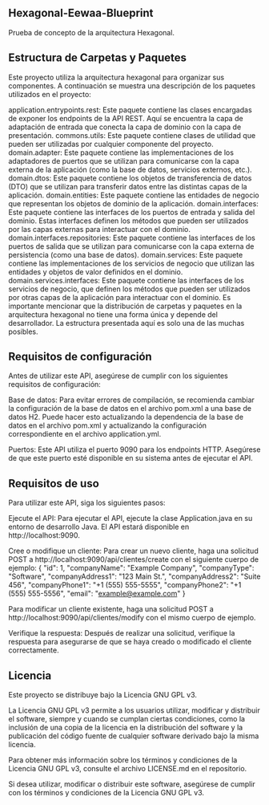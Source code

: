 ## Hexagonal-Eewaa-Blueprint
Prueba de concepto de la arquitectura Hexagonal.

## Estructura de Carpetas y Paquetes
Este proyecto utiliza la arquitectura hexagonal para organizar sus componentes. A continuación se muestra una descripción de los paquetes utilizados en el proyecto:

application.entrypoints.rest: Este paquete contiene las clases encargadas de exponer los endpoints de la API REST. Aquí se encuentra la capa de adaptación de entrada que conecta la capa de dominio con la capa de presentación.
commons.utils: Este paquete contiene clases de utilidad que pueden ser utilizadas por cualquier componente del proyecto.
domain.adapter: Este paquete contiene las implementaciones de los adaptadores de puertos que se utilizan para comunicarse con la capa externa de la aplicación (como la base de datos, servicios externos, etc.).
domain.dtos: Este paquete contiene los objetos de transferencia de datos (DTO) que se utilizan para transferir datos entre las distintas capas de la aplicación.
domain.entities: Este paquete contiene las entidades de negocio que representan los objetos de dominio de la aplicación.
domain.interfaces: Este paquete contiene las interfaces de los puertos de entrada y salida del dominio. Estas interfaces definen los métodos que pueden ser utilizados por las capas externas para interactuar con el dominio.
domain.interfaces.repositories: Este paquete contiene las interfaces de los puertos de salida que se utilizan para comunicarse con la capa externa de persistencia (como una base de datos).
domain.services: Este paquete contiene las implementaciones de los servicios de negocio que utilizan las entidades y objetos de valor definidos en el dominio.
domain.services.interfaces: Este paquete contiene las interfaces de los servicios de negocio, que definen los métodos que pueden ser utilizados por otras capas de la aplicación para interactuar con el dominio.
Es importante mencionar que la distribución de carpetas y paquetes en la arquitectura hexagonal no tiene una forma única y depende del desarrollador. La estructura presentada aquí es solo una de las muchas posibles.

## Requisitos de configuración
Antes de utilizar este API, asegúrese de cumplir con los siguientes requisitos de configuración:

Base de datos: Para evitar errores de compilación, se recomienda cambiar la configuración de la base de datos en el archivo pom.xml a una base de datos H2. Puede hacer esto actualizando la dependencia de la base de datos en el archivo pom.xml y actualizando la configuración correspondiente en el archivo application.yml.

Puertos: Este API utiliza el puerto 9090 para los endpoints HTTP. Asegúrese de que este puerto esté disponible en su sistema antes de ejecutar el API.

## Requisitos de uso
Para utilizar este API, siga los siguientes pasos:

Ejecute el API: Para ejecutar el API, ejecute la clase Application.java en su entorno de desarrollo Java. El API estará disponible en http://localhost:9090.

Cree o modifique un cliente: Para crear un nuevo cliente, haga una solicitud POST a http://localhost:9090/api/clientes/create con el siguiente cuerpo de ejemplo:
{
   "id": 1,
   "companyName": "Example Company",
   "companyType": "Software",
   "companyAddress1": "123 Main St.",
   "companyAddress2": "Suite 456",
   "companyPhone1": "+1 (555) 555-5555",
   "companyPhone2": "+1 (555) 555-5556",
   "email": "example@example.com"
}

Para modificar un cliente existente, haga una solicitud POST a http://localhost:9090/api/clientes/modify con el mismo cuerpo de ejemplo.

Verifique la respuesta: Después de realizar una solicitud, verifique la respuesta para asegurarse de que se haya creado o modificado el cliente correctamente.


## Licencia

Este proyecto se distribuye bajo la Licencia GNU GPL v3.

La Licencia GNU GPL v3 permite a los usuarios utilizar, modificar y distribuir el software, siempre y cuando se cumplan ciertas condiciones, como la inclusión de una copia de la licencia en la distribución del software y la publicación del código fuente de cualquier software derivado bajo la misma licencia.

Para obtener más información sobre los términos y condiciones de la Licencia GNU GPL v3, consulte el archivo LICENSE.md en el repositorio.

Si desea utilizar, modificar o distribuir este software, asegúrese de cumplir con los términos y condiciones de la Licencia GNU GPL v3.
